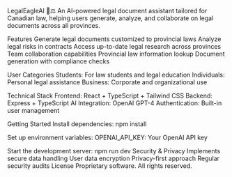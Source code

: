 LegalEagleAI 🦅⚖️
An AI-powered legal document assistant tailored for Canadian law, helping users generate, analyze, and collaborate on legal documents across all provinces.

Features
Generate legal documents customized to provincial laws
Analyze legal risks in contracts
Access up-to-date legal research across provinces
Team collaboration capabilities
Provincial law information lookup
Document generation with compliance checks

User Categories
Students: For law students and legal education
Individuals: Personal legal assistance
Business: Corporate and organizational use

Technical Stack
Frontend: React + TypeScript + Tailwind CSS
Backend: Express + TypeScript
AI Integration: OpenAI GPT-4
Authentication: Built-in user management

Getting Started
Install dependencies:
npm install

Set up environment variables:
OPENAI_API_KEY: Your OpenAI API key

Start the development server:
npm run dev
Security & Privacy
Implements secure data handling
User data encryption
Privacy-first approach
Regular security audits
License
Proprietary software. All rights reserved.